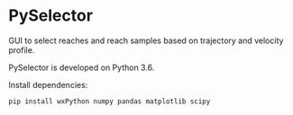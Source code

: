 # PySelector
GUI to select reaches and reach samples based on trajectory and velocity profile.

PySelector is developed on Python 3.6. 

Install dependencies:

`pip install wxPython numpy pandas matplotlib scipy`
